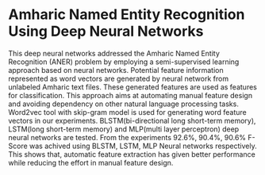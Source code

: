 # Amharic Named Entity Recognition Using Deep Neural Networks
This deep neural networks addressed the Amharic Named Entity Recognition (ANER) problem by employing a semi-supervised learning approach based on neural networks. Potential feature information represented as word vectors are generated by neural network from unlabeled Amharic text files. These generated features are used as features for classification. This approach aims at automating manual feature design and avoiding dependency on other natural language processing tasks. Word2vec tool with skip-gram model is used for generating word feature vectors in our experiments. BLSTM(bi-directional long short-term memory), LSTM(long short-term memory) and MLP(multi layer perceptron) deep neural networks are tested. From the experiments 92.6%, 90.4%, 90.6% F-Score was achived using BLSTM, LSTM, MLP Neural networks respectively. This shows that, automatic feature extraction has given better performance while reducing the effort in manual feature design.
